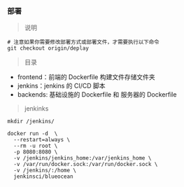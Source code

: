 ### 部署

> 说明

```
# 注意如果你需要修改部署方式或部署文件，才需要执行以下命令
git checkout origin/deplay
```

> 目录

* frontend：前端的 Dockerfile 构建文件存储文件夹
* jenkins：jenkins 的 CI/CD 脚本
* backends: 基础设施的 Dockerfile 和 服务器的 Dockerfile

> jenkinks

```
mkdir /jenkins/

docker run -d  \
  --restart=always \
  --rm -u root \
  -p 8080:8080 \
  -v /jenkins/jenkins_home:/var/jenkins_home \
  -v /var/run/docker.sock:/var/run/docker.sock \
  -v /jenkins/:/home \
  jenkinsci/blueocean
```
